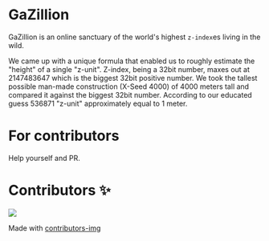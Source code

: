 # GaZillion 

GaZillion is an online sanctuary of the world's highest `z-index`es living in the wild.

We came up with a unique formula that enabled us to roughly estimate the "height" of a single "z-unit". Z-index, being a 32bit number, maxes out at 2147483647 which is the biggest 32bit positive number. We took the tallest possible man-made construction (X-Seed 4000) of 4000 meters tall and compared it against the biggest 32bit number. According to our educated guess 536871 "z-unit" approximately equal to 1 meter.



# For contributors

Help yourself and PR.

# Contributors ✨

<a href="https://github.com/mosquid/gazillion/graphs/contributors">
  <img src="https://contributors-img.web.app/image?repo=mosquid/gazillion" />
</a>

Made with [contributors-img](https://contributors-img.web.app)
